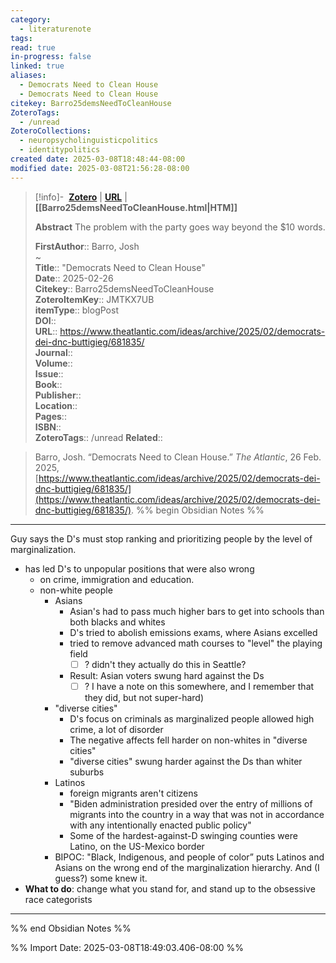 ```yaml
---
category:
  - literaturenote
tags: 
read: true
in-progress: false
linked: true
aliases:
  - Democrats Need to Clean House
  - Democrats Need to Clean House
citekey: Barro25demsNeedToCleanHouse
ZoteroTags:
  - /unread
ZoteroCollections:
  - neuropsycholinguisticpolitics
  - identitypolitics
created date: 2025-03-08T18:48:44-08:00
modified date: 2025-03-08T21:56:28-08:00
---
```


> [!info]- &nbsp;[**Zotero**](zotero://select/library/items/JMTKX7UB)   | [**URL**](https://www.theatlantic.com/ideas/archive/2025/02/democrats-dei-dnc-buttigieg/681835/) | **[[Barro25demsNeedToCleanHouse.html|HTM]]**
>
> 
> **Abstract**
> The problem with the party goes way beyond the $10 words.
> 
> 
> **FirstAuthor**:: Barro, Josh  
~    
> **Title**:: "Democrats Need to Clean House"  
> **Date**:: 2025-02-26  
> **Citekey**:: Barro25demsNeedToCleanHouse  
> **ZoteroItemKey**:: JMTKX7UB  
> **itemType**:: blogPost  
> **DOI**::   
> **URL**:: https://www.theatlantic.com/ideas/archive/2025/02/democrats-dei-dnc-buttigieg/681835/  
> **Journal**::   
> **Volume**::   
> **Issue**::   
> **Book**::   
> **Publisher**::   
> **Location**::    
> **Pages**::   
> **ISBN**::   
> **ZoteroTags**:: /unread
> **Related**:: 

> Barro, Josh. “Democrats Need to Clean House.” _The Atlantic_, 26 Feb. 2025, [https://www.theatlantic.com/ideas/archive/2025/02/democrats-dei-dnc-buttigieg/681835/](https://www.theatlantic.com/ideas/archive/2025/02/democrats-dei-dnc-buttigieg/681835/).
%% begin Obsidian Notes %%
___

Guy says the D's must stop ranking and prioritizing people by the level of marginalization.

- has led D's to unpopular positions that were also wrong 
	- on crime, immigration and education.
	- non-white people
		- Asians 
			- Asian's had to pass much higher bars to get into schools than both blacks and whites
			- D's tried to abolish emissions exams, where Asians excelled
			- tried to remove advanced math courses to "level" the playing field 
				- [ ] ? didn't they actually do this in Seattle?
			- Result: Asian voters swung hard against the Ds 
				- [ ] ? I have a note on this somewhere, and I remember that they did, but not super-hard)
		- "diverse cities"
			- D's focus on criminals as marginalized people allowed high crime, a lot of disorder
			- The negative affects fell harder on non-whites in "diverse cities"
			- "diverse cities" swung harder against the Ds than whiter suburbs
		- Latinos
			- foreign migrants aren't citizens
			- "Biden administration presided over the entry of millions of migrants into the country in a way that was not in accordance with any intentionally enacted public policy" 
			- Some of the hardest-against-D swinging counties were Latino, on the US-Mexico border
		- BIPOC: "Black, Indigenous, and people of color” puts Latinos and Asians on the wrong end of the marginalization hierarchy.  And (I guess?) some knew it.
- **What to do**: change what you stand for, and stand up to the obsessive race categorists
___
%% end Obsidian Notes %%


%% Import Date: 2025-03-08T18:49:03.406-08:00 %%
